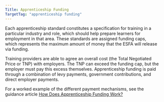 ```yaml
---
Title: Apprenticeship Funding
TargetTag: "apprenticeship funding"
---
```


Each apprenticeship standard constitutes a specification for training in a particular industry and role, which should help prepare learners for employment in that area. These standards are assigned funding caps, which represents the maximum amount of money that the ESFA will release via funding.

Training providers are able to agree an overall cost (the Total Negotiated Price or TNP) with employers. The TNP can exceed the funding cap, but the employer must pay this excess themselves. Apprenticeship funding is paid through a combination of levy payments, government contributions, and direct employer payments.

For a worked example of the different payment mechanisms, see the guidance article [How Does Apprenticeship Funding Work?](/posts/how-does-apprenticeship-funding-work/)